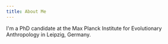 ```yaml
---
title: About Me
---
```


I'm a PhD candidate at the Max Planck Institute for Evolutionary Anthropology in Leipzig, Germany. 
